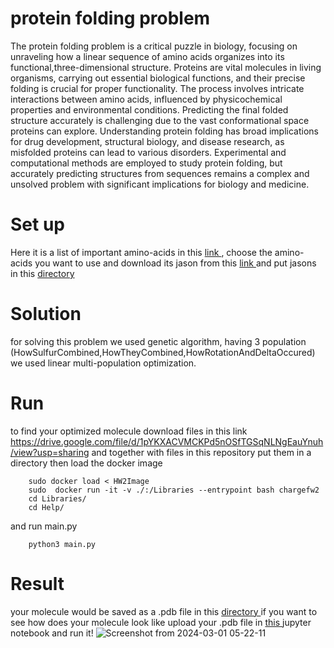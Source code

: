# protein folding problem
The protein folding problem is a critical puzzle in biology, focusing on unraveling how a linear sequence of amino acids organizes into its functional,three-dimensional structure.
Proteins are vital molecules in living organisms, carrying out essential biological functions, and their precise folding is crucial for proper functionality.
The process involves intricate interactions between amino acids, influenced by physicochemical properties and environmental conditions. 
Predicting the final folded structure accurately is challenging due to the vast conformational space proteins can explore.
Understanding protein folding has broad implications for drug development, structural biology, and disease research, as misfolded proteins can lead to various disorders.
Experimental and computational methods are employed to study protein folding,
but accurately predicting structures from sequences remains a complex and unsolved problem with significant implications for biology and medicine.

# Set up
Here it is a list of important amino-acids in this <a href=http://cup.uni-muenchen.de/ch/compchem/tink/as.html> link </a> ,
choose the amino-acids you want to use and download its jason from this <a href=https://pubchem.ncbi.nlm.nih.gov/compound/tyrosine> link </a>
and put jasons in this <a href=https://github.com/Mehrdadghassabi/Protein_folding_problem/tree/main/Help/AminoAcids> directory </a>

# Solution
for solving this problem we used genetic algorithm,
having 3 population (HowSulfurCombined,HowTheyCombined,HowRotationAndDeltaOccured) we used linear multi-population optimization.

# Run 
to find your optimized molecule download files in this link
https://drive.google.com/file/d/1pYKXACVMCKPd5nOSfTGSqNLNgEauYnuh/view?usp=sharing
and together with files in this repository put them in a directory then load the docker image
```
    sudo docker load < HW2Image
    sudo  docker run -it -v ./:/Libraries --entrypoint bash chargefw2
    cd Libraries/
    cd Help/
```
and run main.py
```
    python3 main.py
```
# Result
your molecule would be saved as a .pdb file in this <a href=https://github.com/Mehrdadghassabi/Protein_folding_problem/tree/main/Help> directory </a>
if you want to see how does your molecule look like upload your .pdb file in <a href=https://github.com/Mehrdadghassabi/Protein_folding_problem/blob/main/Show_molecule.ipynb> this </a>
jupyter notebook and run it!
![Screenshot from 2024-03-01 05-22-11](https://github.com/Mehrdadghassabi/Protein_folding_problem/assets/53050138/726dd495-9a98-4b4c-8769-29c7bab088f0)



